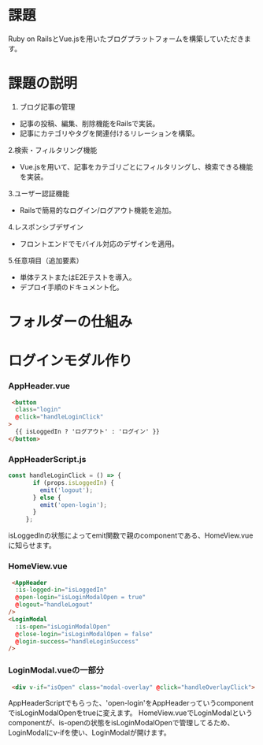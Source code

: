 # 課題
Ruby on RailsとVue.jsを用いたブログプラットフォームを構築していただきます。

# **課題の説明**
1. ブログ記事の管理
<ul>
 <li>記事の投稿、編集、削除機能をRailsで実装。</li>
 <li>記事にカテゴリやタグを関連付けるリレーションを構築。</li>
</ul>

2.検索・フィルタリング機能
<ul>
 <li>Vue.jsを用いて、記事をカテゴリごとにフィルタリングし、検索できる機能を実装。</li>
</ul>

3.ユーザー認証機能
<ul>
 <li>Railsで簡易的なログイン/ログアウト機能を追加。</li>
</ul>

4.レスポンシブデザイン
<ul>
 <li>フロントエンドでモバイル対応のデザインを適用。</li>
</ul>

5.任意項目（追加要素）
<ul>
 <li>単体テストまたはE2Eテストを導入。</li>
 <li>デプロイ手順のドキュメント化。</li>
</ul>

# **フォルダーの仕組み**

# **ログインモダル作り**
### AppHeader.vue
```html
 <button 
  class="login" 
  @click="handleLoginClick"
>
  {{ isLoggedIn ? 'ログアウト' : 'ログイン' }}
</button>
```
### AppHeaderScript.js
```javascript
const handleLoginClick = () => {
       if (props.isLoggedIn) {
         emit('logout');
       } else {
         emit('open-login');
       }
     };
```

isLoggedInの状態によってemit関数で親のcomponentである、HomeView.vueに知らせます。

### HomeView.vue
```html
 <AppHeader 
  :is-logged-in="isLoggedIn"
  @open-login="isLoginModalOpen = true"
  @logout="handleLogout"
/>
<LoginModal
  :is-open="isLoginModalOpen"
  @close-login="isLoginModalOpen = false"
  @login-success="handleLoginSuccess"
/>
```
### LoginModal.vueの一部分
```html
 <div v-if="isOpen" class="modal-overlay" @click="handleOverlayClick">
```
AppHeaderScriptでもらった、'open-login'をAppHeaderっていうcomponentでisLoginModalOpenをtrueに変えます。
HomeView.vueでLoginModalというcomponentが、is-openの状態をisLoginModalOpenで管理してるため、LoginModalにv-ifを使い、LoginModalが開けます。




